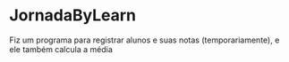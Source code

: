# JornadaByLearn
Fiz um programa para registrar alunos e suas notas (temporariamente), e ele também calcula a média

